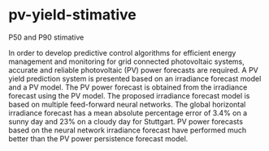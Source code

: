 # pv-yield-stimative
P50 and P90 stimative

In order to develop predictive control algorithms for efficient energy management and monitoring for grid connected photovoltaic systems, accurate and reliable photovoltaic (PV) power forecasts are required. A PV yield prediction system is presented based on an irradiance forecast model and a PV model. The PV power forecast is obtained from the irradiance forecast using the PV model. The proposed irradiance forecast model is based on multiple feed-forward neural networks. The global horizontal irradiance forecast has a mean absolute percentage error of 3.4% on a sunny day and 23% on a cloudy day for Stuttgart. PV power forecasts based on the neural network irradiance forecast have performed much better than the PV power persistence forecast model.

